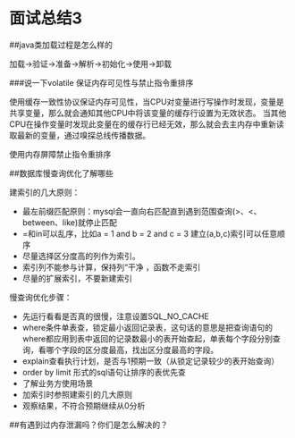 # 面试总结3

##java类加载过程是怎么样的

加载->验证->准备->解析->初始化->使用->卸载

###说一下volatile
保证内存可见性与禁止指令重排序

使用缓存一致性协议保证内存可见性，当CPU对变量进行写操作时发现，变量是共享变量，那么就会通知其他CPU中将该变量的缓存行设置为无效状态。
当其他CPU在操作变量时发现此变量在的缓存行已经无效，那么就会去主内存中重新读取最新的变量，通过嗅探总线传播数据。

使用内存屏障禁止指令重排序

##数据库慢查询优化了解哪些

建索引的几大原则：
- 最左前缀匹配原则：mysql会一直向右匹配直到遇到范围查询(>、<、between、like)就停止匹配
- =和in可以乱序，比如a = 1 and b = 2 and c = 3 建立(a,b,c)索引可以任意顺序
- 尽量选择区分度高的列作为索引。
- 索引列不能参与计算，保持列“干净 ，函数不走索引
- 尽量的扩展索引，不要新建索引

慢查询优化步骤：

- 先运行看看是否真的很慢，注意设置SQL_NO_CACHE
- where条件单表查，锁定最小返回记录表，这句话的意思是把查询语句的where都应用到表中返回的记录数最小的表开始查起，单表每个字段分别查询，看哪个字段的区分度最高，找出区分度最高的字段。
- explain查看执行计划，是否与1预期一致（从锁定记录较少的表开始查询）
- order by limit 形式的sql语句让排序的表优先查
- 了解业务方使用场景
- 加索引时参照建索引的几大原则
- 观察结果，不符合预期继续从0分析

##有遇到过内存泄漏吗？你们是怎么解决的？









